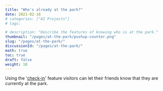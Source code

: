 ```yaml
---
title: "Who's already at the park?"
date: 2021-02-16
# categories: ["AI Projects"]
# tags:

# description: "Describe the features of knowing who is at the park."
thumbnail: "/pages/at-the-park/pushup-counter.png"
slug: "/pages/at-the-park/"
discussionId: "/pages/at-the-park/"
math: true
toc: true
draft: false
weight: 10
---
```

Using the '[check-in](/check-in/)' feature visitors can let their friends know that they are currently at the park. 
